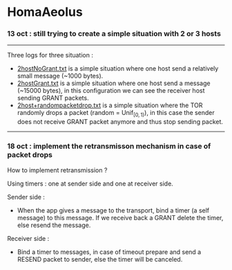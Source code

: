 # HomaAeolus

### 13 oct : still trying to create a simple situation with 2 or 3 hosts 

---

Three logs for three situation : 
- [2hostNoGrant.txt](/RpcTransportDesign/OMNeT++Simulation/homatransport/src/dcntopo/2hostsNoGrant.txt) is a simple situation where one host send a relatively small message (~1000 bytes).
- [2hostGrant.txt](/RpcTransportDesign/OMNeT++Simulation/homatransport/src/dcntopo/2hostGrant.txt) is a simple situation where one host send a message (~15000 bytes), in this configuration we can see the receiver host sending GRANT packets. 
- [2host+randompacketdrop.txt](/RpcTransportDesign/OMNeT++Simulation/homatransport/src/dcntopo/2host+randompacketdrop.txt) is a simple situation where the TOR randomly drops a packet (random = $\text{Unif}_{[0, 1)}$), in this case the sender does not receive GRANT packet anymore and thus stop sending packet. 

--- 

### 18 oct : implement the retransmisson mechanism in case of packet drops
	
How to implement retransmission ? 

Using timers : one at sender side and one at receiver side. 

Sender side : 
- When the app gives a message to the transport, bind a timer (a self message) to this message. If we receive back a GRANT delete the timer, else resend the message. 
	
Receiver side :
- Bind a timer to messages, in case of timeout prepare and send a RESEND packet to sender, else the timer will be canceled.
